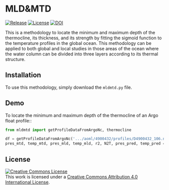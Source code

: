 # MLD&MTD  
<a href="https://github.com/romeroqe/mld-mtd"><img src="https://shields.io/github/v/release/romeroqe/mld-mtd" alt="Release"></a>
<a href="http://creativecommons.org/licenses/by/4.0/"><img src="https://shields.io/github/license/romeroqe/mld-mtd" alt="License"></a>
<a href="https://zenodo.org/badge/latestdoi/524132263"><img src="https://zenodo.org/badge/524132263.svg" alt="DOI"></a>

This is a methodology to locate the minimum and maximum depth of the thermocline, its thickness, and its strength by fitting the sigmoid function to the temperature profiles in the global ocean. This methodology can be applied to both global and local studies in those areas of the ocean where the water column can be divided into three layers according to its thermal structure.

## Installation
To use this methodology, simply download the `mldmtd.py` file.

## Demo
To locate the minimum and maximum depth of the thermocline of an Argo float profile::

```python
from mldmtd import getProfileDataFromArgoNc, thermocline

df = getProfileDataFromArgoNc('.../aoml/4900432/profiles/D4900432_106.nc')
pres_mtd, temp_mtd, pres_mld, temp_mld, r2, N2T, pres_pred, temp_pred = thermocline(df)
```

## License
  
<a rel="license" href="http://creativecommons.org/licenses/by/4.0/"><img alt="Creative Commons License" style="border-width:0" src="https://i.creativecommons.org/l/by/4.0/88x31.png" /></a><br />This work is licensed under a <a rel="license" href="http://creativecommons.org/licenses/by/4.0/">Creative Commons Attribution 4.0 International License</a>.
